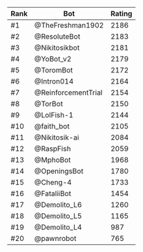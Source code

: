 Rank|Bot|Rating
---|---|---
#1|@TheFreshman1902|2186
#2|@ResoluteBot|2183
#3|@Nikitosikbot|2181
#4|@YoBot_v2|2179
#5|@ToromBot|2172
#6|@Intron014|2164
#7|@ReinforcementTrial|2154
#8|@TorBot|2150
#9|@LolFish-1|2144
#10|@faith_bot|2105
#11|@Nikitosik-ai|2084
#12|@RaspFish|2059
#13|@MphoBot|1968
#14|@OpeningsBot|1780
#15|@Cheng-4|1733
#16|@FataliiBot|1454
#17|@Demolito_L6|1260
#18|@Demolito_L5|1165
#19|@Demolito_L4|987
#20|@pawnrobot|765
